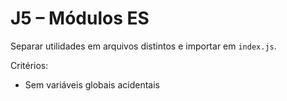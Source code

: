 # J5 – Módulos ES

Separar utilidades em arquivos distintos e importar em `index.js`.

Critérios:
- Sem variáveis globais acidentais